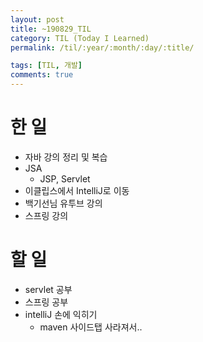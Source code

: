 ```yaml
---
layout: post
title: ~190829_TIL
category: TIL (Today I Learned)
permalink: /til/:year/:month/:day/:title/

tags: [TIL, 개발]
comments: true
---
```


# 한 일

- 자바 강의 정리 및 복습
- JSA
  - JSP, Servlet
- 이클립스에서 IntelliJ로 이동
- 백기선님 유투브 강의
- 스프링 강의


# 할 일

- servlet 공부
- 스프링 공부
- intelliJ 손에 익히기
  - maven 사이드탭 사라져서..
